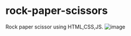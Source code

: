 # rock-paper-scissors

Rock paper scissor using HTML,CSS,JS.
![image](https://user-images.githubusercontent.com/81870866/182594414-2d75cd17-6940-48c7-a88c-ed865e9888f5.png)
